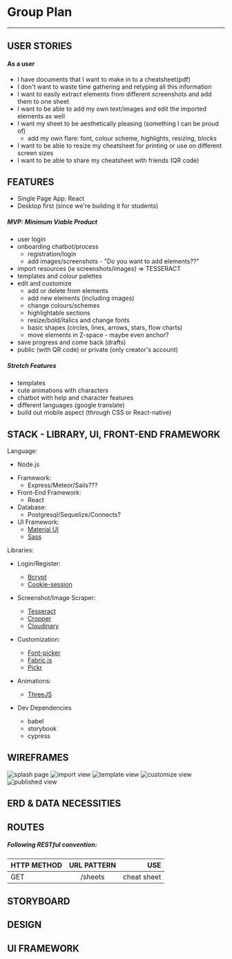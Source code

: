 # Group Plan
---

## USER STORIES
#### As a user 
- I have documents that I want to make in to a cheatsheet(pdf)
- I don't want to waste time gathering and retyping all this information
- I want to easily extract elements from different screenshots and add them to one sheet
- I want to be able to add my own text/images and edit the imported elements as well
- I want my sheet to be aesthetically pleasing (something I can be proud of)
    * add my own flare: font, colour scheme, highlights, resizing, blocks
- I want to be able to resize my cheatsheet for printing or use on different screen sizes
- I want to be able to share my cheatsheet with friends (QR code)


## FEATURES
- Single Page App: React
- Desktop first (since we're building it for students)

##### MVP: Minimum Viable Product
  - user login
  - onboarding chatbot/process
    * registration/login
    * add images/screenshots - "Do you want to add elements??"
  - import resources (ie screenshots/images) => TESSERACT
  - templates and colour palettes
  - edit and customize
    * add or delete from elements
    * add new elements (including images)
    * change colours/schemes
    * highlightable sections
    * resize/bold/italics and change fonts
    * basic shapes (circles, lines, arrows, stars, flow charts)
    * move elements in Z-space - maybe even anchor?
  - save progress and come back (drafts)
  - public (with QR code) or private (only creator's account)

##### Stretch Features
  - templates
  - cute animations with characters
  - chatbot with help and character features
  - different languages (google translate)
  - build out mobile aspect (through CSS or React-native)

## STACK - LIBRARY, UI, FRONT-END FRAMEWORK
Language:
  * Node.js
- Framework:
  * Express/Meteor/Sails???
- Front-End Framework:
  * React
- Database:
  * Postgresql/Sequelize/Connects?
- UI Framework:
  * [Material UI](https://material-ui.com/)
  * [Sass](https://sass-lang.com/)

Libraries:
  - Login/Register:
    * [Bcrypt](https://www.npmjs.com/package/bcrypt)
    * [Cookie-session](https://www.npmjs.com/package/cookie-session)
  - Screenshot/Image Scraper:
    * [Tesseract](https://tesseract.projectnaptha.com/)
    * [Cropper](https://fengyuanchen.github.io/cropperjs/)
    * [Cloudinary](https://cloudinary.com/)
  - Customization:
    * [Font-picker](https://github.com/samuelmeuli/font-picker-react)
    * [Fabric.js](http://fabricjs.com/)
    * [Pickr](https://github.com/Simonwep/pickr)
  - Animations:
    * [ThreeJS](https://threejs.org/)

- Dev Dependencies
  * babel
  * storybook
  * cypress

## WIREFRAMES
![splash page](https://github.com/meghein/finals/blob/master/docs/wireframe/1-splash.png)
![import view](https://github.com/meghein/finals/blob/master/docs/wireframe/2-import.png)
![template view](https://github.com/meghein/finals/blob/master/docs/wireframe/3-template.png)
![customize view](https://github.com/meghein/finals/blob/master/docs/wireframe/4-customize.png)
![published view](https://github.com/meghein/finals/blob/master/docs/wireframe/5-published.png)

## ERD & DATA NECESSITIES


## ROUTES
##### Following RESTful convention:
| HTTP METHOD   | URL PATTERN   | USE         |
| ------------- |:-------------:| -----------:|
| GET           | /sheets       | cheat sheet |


## STORYBOARD

## DESIGN

## UI FRAMEWORK